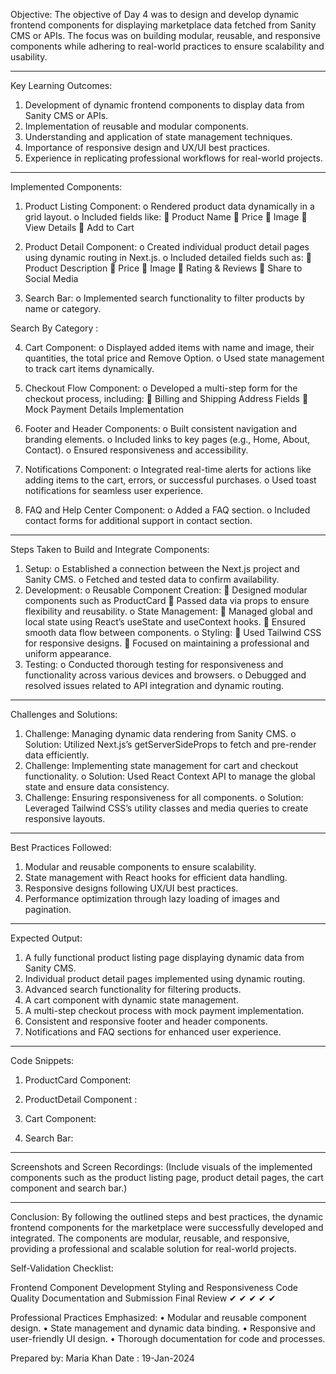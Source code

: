 Objective:
The objective of Day 4 was to design and develop dynamic frontend components for displaying marketplace data fetched from Sanity CMS or APIs. The focus was on building modular, reusable, and responsive components while adhering to real-world practices to ensure scalability and usability.


________________________________________
Key Learning Outcomes:
1.	Development of dynamic frontend components to display data from Sanity CMS or APIs.
2.	Implementation of reusable and modular components.
3.	Understanding and application of state management techniques.
4.	Importance of responsive design and UX/UI best practices.
5.	Experience in replicating professional workflows for real-world projects.



________________________________________

Implemented Components:
1.	Product Listing Component:
o	Rendered product data dynamically in a grid layout.
o	Included fields like:
	Product Name
	Price
	Image
	View Details
	Add to Cart


2.	Product Detail Component:
o	Created individual product detail pages using dynamic routing in Next.js.
o	Included detailed fields such as:
	Product Description
	Price
	Image
	Rating & Reviews
	Share to Social Media



3.	Search Bar:
o	Implemented search functionality to filter products by name or category.        
 

Search By Category : 
                                                                             
4.	Cart Component:
o	Displayed added items with name and image, their quantities, the total price and Remove Option.
o	Used state management to track cart items dynamically.


5.	Checkout Flow Component:
o	Developed a multi-step form for the checkout process, including:
	Billing and Shipping Address Fields
	Mock Payment Details Implementation

 
6.	Footer and Header Components:
o	Built consistent navigation and branding elements.
o	Included links to key pages (e.g., Home, About, Contact).
o	Ensured responsiveness and accessibility.



7.	Notifications Component:
o	Integrated real-time alerts for actions like adding items to the cart, errors, or successful purchases.
o	Used toast notifications for seamless user experience.

 


8.	FAQ and Help Center Component:
o	Added a  FAQ section.
o	Included contact forms for additional support in contact section.     

                                                   
 

________________________________________


Steps Taken to Build and Integrate Components:
1.	Setup:
o	Established a connection between the Next.js project and Sanity CMS.
o	Fetched and tested data to confirm availability.
2.	Development:
o	Reusable Component Creation:
	Designed modular components such as ProductCard
	Passed data via props to ensure flexibility and reusability.
o	State Management:
	Managed global and local state using React’s useState and useContext hooks.
	Ensured smooth data flow between components.
o	Styling:
	Used Tailwind CSS for responsive designs.
	Focused on maintaining a professional and uniform appearance.
3.	Testing:
o	Conducted thorough testing for responsiveness and functionality across various devices and browsers.
o	Debugged and resolved issues related to API integration and dynamic routing.
________________________________________
Challenges and Solutions:
1.	Challenge: Managing dynamic data rendering from Sanity CMS.
o	Solution: Utilized Next.js’s getServerSideProps to fetch and pre-render data efficiently.
2.	Challenge: Implementing state management for cart and checkout functionality.
o	Solution: Used React Context API to manage the global state and ensure data consistency.
3.	Challenge: Ensuring responsiveness for all components.
o	Solution: Leveraged Tailwind CSS’s utility classes and media queries to create responsive layouts.
________________________________________
Best Practices Followed:
1.	Modular and reusable components to ensure scalability.
2.	State management with React hooks for efficient data handling.
3.	Responsive designs following UX/UI best practices.
4.	Performance optimization through lazy loading of images and pagination.
________________________________________
Expected Output:
1.	A fully functional product listing page displaying dynamic data from Sanity CMS.
2.	Individual product detail pages implemented using dynamic routing.
3.	Advanced search functionality for filtering products.
4.	A cart component with dynamic state management.
5.	A multi-step checkout process with mock payment implementation.
6.	Consistent and responsive footer and header components.
7.	Notifications and FAQ sections for enhanced user experience.
________________________________________







Code Snippets:
1.	ProductCard Component:
 
2.	ProductDetail Component :

3.	Cart Component:
 
4.	Search Bar:

 

________________________________________
Screenshots and Screen Recordings:
(Include visuals of the implemented components such as the product listing page, product detail pages,  the cart component and search bar.)
________________________________________
Conclusion:
By following the outlined steps and best practices, the dynamic frontend components for the marketplace were successfully developed and integrated. The components are modular, reusable, and responsive, providing a professional and scalable solution for real-world projects.


Self-Validation Checklist: 

Frontend Component Development	Styling and Responsiveness	Code Quality	Documentation and Submission	Final Review
✔	✔	✔	✔	✔

Professional Practices Emphasized:
 • Modular and reusable component design.
 • State management and dynamic data binding.
 • Responsive and user-friendly UI design. 
• Thorough documentation for code and processes.

Prepared by: Maria Khan
Date : 19-Jan-2024
